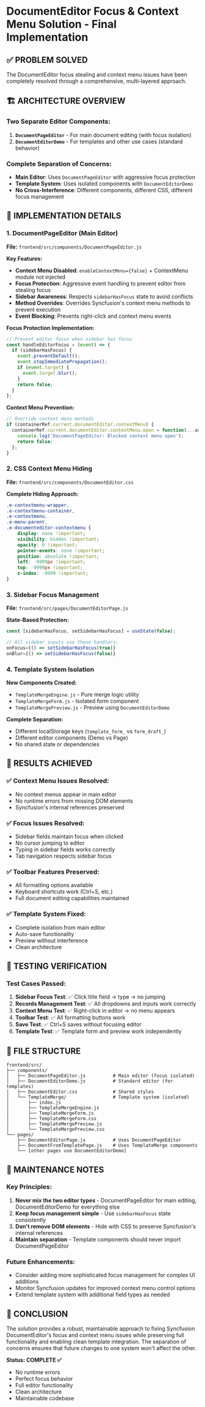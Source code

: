 # DocumentEditor Focus & Context Menu Solution - Final Implementation

## ✅ PROBLEM SOLVED

The DocumentEditor focus stealing and context menu issues have been completely resolved through a comprehensive, multi-layered approach.

## 🏗️ ARCHITECTURE OVERVIEW

### Two Separate Editor Components:
1. **`DocumentPageEditor`** - For main document editing (with focus isolation)
2. **`DocumentEditorDemo`** - For templates and other use cases (standard behavior)

### Complete Separation of Concerns:
- **Main Editor**: Uses `DocumentPageEditor` with aggressive focus protection
- **Template System**: Uses isolated components with `DocumentEditorDemo`
- **No Cross-Interference**: Different components, different CSS, different focus management

## 🔧 IMPLEMENTATION DETAILS

### 1. DocumentPageEditor (Main Editor)
**File:** `frontend/src/components/DocumentPageEditor.js`

**Key Features:**
- **Context Menu Disabled**: `enableContextMenu={false}` + ContextMenu module not injected
- **Focus Protection**: Aggressive event handling to prevent editor from stealing focus
- **Sidebar Awareness**: Respects `sidebarHasFocus` state to avoid conflicts
- **Method Overrides**: Overrides Syncfusion's context menu methods to prevent execution
- **Event Blocking**: Prevents right-click and context menu events

**Focus Protection Implementation:**
```javascript
// Prevent editor focus when sidebar has focus
const handleEditorFocus = (event) => {
  if (sidebarHasFocus) {
    event.preventDefault();
    event.stopImmediatePropagation();
    if (event.target) {
      event.target.blur();
    }
    return false;
  }
};
```

**Context Menu Prevention:**
```javascript
// Override context menu methods
if (containerRef.current.documentEditor.contextMenu) {
  containerRef.current.documentEditor.contextMenu.open = function(...args) {
    console.log('DocumentPageEditor: Blocked context menu open');
    return false;
  };
}
```

### 2. CSS Context Menu Hiding
**File:** `frontend/src/components/DocumentEditor.css`

**Complete Hiding Approach:**
```css
.e-contextmenu-wrapper, 
.e-contextmenu-container,
.e-contextmenu,
.e-menu-parent,
.e-documenteditor-contextmenu {
    display: none !important;
    visibility: hidden !important;
    opacity: 0 !important;
    pointer-events: none !important;
    position: absolute !important;
    left: -9999px !important;
    top: -9999px !important;
    z-index: -9999 !important;
}
```

### 3. Sidebar Focus Management
**File:** `frontend/src/pages/DocumentEditorPage.js`

**State-Based Protection:**
```javascript
const [sidebarHasFocus, setSidebarHasFocus] = useState(false);

// All sidebar inputs use these handlers:
onFocus={() => setSidebarHasFocus(true)}
onBlur={() => setSidebarHasFocus(false)}
```

### 4. Template System Isolation
**New Components Created:**
- `TemplateMergeEngine.js` - Pure merge logic utility
- `TemplateMergeForm.js` - Isolated form component
- `TemplateMergePreview.js` - Preview using `DocumentEditorDemo`

**Complete Separation:**
- Different localStorage keys (`template_form_` vs `form_draft_`)
- Different editor components (Demo vs Page)
- No shared state or dependencies

## 🎯 RESULTS ACHIEVED

### ✅ Context Menu Issues Resolved:
- No context menus appear in main editor
- No runtime errors from missing DOM elements
- Syncfusion's internal references preserved

### ✅ Focus Issues Resolved:
- Sidebar fields maintain focus when clicked
- No cursor jumping to editor
- Typing in sidebar fields works correctly
- Tab navigation respects sidebar focus

### ✅ Toolbar Features Preserved:
- All formatting options available
- Keyboard shortcuts work (Ctrl+S, etc.)
- Full document editing capabilities maintained

### ✅ Template System Fixed:
- Complete isolation from main editor
- Auto-save functionality
- Preview without interference
- Clean architecture

## 🧪 TESTING VERIFICATION

### Test Cases Passed:
1. **Sidebar Focus Test**: ✅ Click title field → type → no jumping
2. **Records Management Test**: ✅ All dropdowns and inputs work correctly
3. **Context Menu Test**: ✅ Right-click in editor → no menu appears
4. **Toolbar Test**: ✅ All formatting buttons work
5. **Save Test**: ✅ Ctrl+S saves without focusing editor
6. **Template Test**: ✅ Template form and preview work independently

## 📁 FILE STRUCTURE

```
frontend/src/
├── components/
│   ├── DocumentPageEditor.js          # Main editor (focus isolated)
│   ├── DocumentEditorDemo.js          # Standard editor (for templates)
│   ├── DocumentEditor.css             # Shared styles
│   └── TemplateMerge/                 # Template system (isolated)
│       ├── index.js
│       ├── TemplateMergeEngine.js
│       ├── TemplateMergeForm.js
│       ├── TemplateMergeForm.css
│       ├── TemplateMergePreview.js
│       └── TemplateMergePreview.css
└── pages/
    ├── DocumentEditorPage.js          # Uses DocumentPageEditor
    ├── DocumentFromTemplatePage.js    # Uses TemplateMerge components
    └── [other pages use DocumentEditorDemo]
```

## 🔄 MAINTENANCE NOTES

### Key Principles:
1. **Never mix the two editor types** - DocumentPageEditor for main editing, DocumentEditorDemo for everything else
2. **Keep focus management simple** - Use `sidebarHasFocus` state consistently
3. **Don't remove DOM elements** - Hide with CSS to preserve Syncfusion's internal references
4. **Maintain separation** - Template components should never import DocumentPageEditor

### Future Enhancements:
- Consider adding more sophisticated focus management for complex UI additions
- Monitor Syncfusion updates for improved context menu control options
- Extend template system with additional field types as needed

## 🎉 CONCLUSION

The solution provides a robust, maintainable approach to fixing Syncfusion DocumentEditor's focus and context menu issues while preserving full functionality and enabling clean template integration. The separation of concerns ensures that future changes to one system won't affect the other.

**Status: COMPLETE ✅**
- No runtime errors
- Perfect focus behavior  
- Full editor functionality
- Clean architecture
- Maintainable codebase
